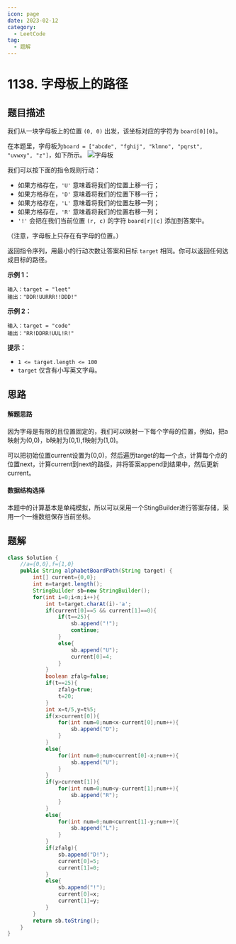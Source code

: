 ```yaml
---
icon: page
date: 2023-02-12
category:
  - LeetCode
tag:
  - 题解
---
```


# 1138. 字母板上的路径

## 题目描述

我们从一块字母板上的位置 `(0, 0)` 出发，该坐标对应的字符为 `board[0][0]`。

在本题里，字母板为`board = ["abcde", "fghij", "klmno", "pqrst", "uvwxy", "z"]`，如下所示。
![字母板](https://assets.leetcode.com/uploads/2019/07/28/azboard.png)

我们可以按下面的指令规则行动：

* 如果方格存在，`'U'` 意味着将我们的位置上移一行；
* 如果方格存在，`'D'` 意味着将我们的位置下移一行；
* 如果方格存在，`'L'` 意味着将我们的位置左移一列；
* 如果方格存在，`'R'` 意味着将我们的位置右移一列；
* `'!'` 会把在我们当前位置 `(r, c)` 的字符 `board[r][c]` 添加到答案中。

（注意，字母板上只存在有字母的位置。）

返回指令序列，用最小的行动次数让答案和目标 `target` 相同。你可以返回任何达成目标的路径。

**示例 1：**

```
输入：target = "leet"
输出："DDR!UURRR!!DDD!"
```

**示例 2：**

```
输入：target = "code"
输出："RR!DDRR!UUL!R!"
```

**提示：**

* `1 <= target.length <= 100`
* `target` 仅含有小写英文字母。

## 思路

#### 解题思路

因为字母是有限的且位置固定的，我们可以映射一下每个字母的位置，例如，把a映射为(0,0)，b映射为(0,1),f映射为(1,0)。

可以把初始位置current设置为(0,0)，然后遍历target的每一个点，计算每个点的位置next，计算current到next的路径，并将答案append到结果中，然后更新current。

#### 数据结构选择

本题中的计算基本是单纯模拟，所以可以采用一个StingBuilder进行答案存储，采用一个一维数组保存当前坐标。

## 题解

```java
class Solution {
    //a={0,0},f={1,0}
    public String alphabetBoardPath(String target) {
        int[] current={0,0};
        int n=target.length();
        StringBuilder sb=new StringBuilder();
        for(int i=0;i<n;i++){
            int t=target.charAt(i)-'a';
            if(current[0]==5 && current[1]==0){
                if(t==25){
                    sb.append("!");
                    continue;
                }
                else{
                    sb.append("U");
                    current[0]=4;
                }
            }
            boolean zfalg=false;
            if(t==25){
                zfalg=true;
                t=20;
            }
            int x=t/5,y=t%5;
            if(x>current[0]){
                for(int num=0;num<x-current[0];num++){
                    sb.append("D");
                }
            }
            else{
                for(int num=0;num<current[0]-x;num++){
                    sb.append("U");
                }
            }
            if(y>current[1]){
                for(int num=0;num<y-current[1];num++){
                    sb.append("R");
                }
            }
            else{
                for(int num=0;num<current[1]-y;num++){
                    sb.append("L");
                }
            }
            if(zfalg){
                sb.append("D!");
                current[0]=5;
                current[1]=0;
            }
            else{
                sb.append("!");
                current[0]=x;
                current[1]=y;
            }
        }
        return sb.toString();
    }
}
```

